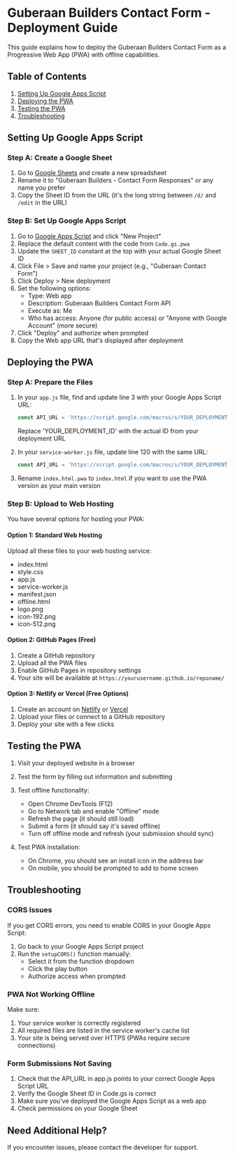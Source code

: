 # Guberaan Builders Contact Form - Deployment Guide

This guide explains how to deploy the Guberaan Builders Contact Form as a Progressive Web App (PWA) with offline capabilities.

## Table of Contents
1. [Setting Up Google Apps Script](#setting-up-google-apps-script)
2. [Deploying the PWA](#deploying-the-pwa)
3. [Testing the PWA](#testing-the-pwa)
4. [Troubleshooting](#troubleshooting)

## Setting Up Google Apps Script

### Step A: Create a Google Sheet
1. Go to [Google Sheets](https://sheets.google.com) and create a new spreadsheet
2. Rename it to "Guberaan Builders - Contact Form Responses" or any name you prefer
3. Copy the Sheet ID from the URL (it's the long string between `/d/` and `/edit` in the URL)

### Step B: Set Up Google Apps Script
1. Go to [Google Apps Script](https://script.google.com/home) and click "New Project"
2. Replace the default content with the code from `Code.gs.pwa`
3. Update the `SHEET_ID` constant at the top with your actual Google Sheet ID
4. Click File > Save and name your project (e.g., "Guberaan Contact Form")
5. Click Deploy > New deployment
6. Set the following options:
   - Type: Web app
   - Description: Guberaan Builders Contact Form API
   - Execute as: Me
   - Who has access: Anyone (for public access) or "Anyone with Google Account" (more secure)
7. Click "Deploy" and authorize when prompted
8. Copy the Web app URL that's displayed after deployment

## Deploying the PWA

### Step A: Prepare the Files
1. In your `app.js` file, find and update line 3 with your Google Apps Script URL:
   ```js
   const API_URL = 'https://script.google.com/macros/s/YOUR_DEPLOYMENT_ID/exec';
   ```
   Replace 'YOUR_DEPLOYMENT_ID' with the actual ID from your deployment URL

2. In your `service-worker.js` file, update line 120 with the same URL:
   ```js
   const API_URL = 'https://script.google.com/macros/s/YOUR_DEPLOYMENT_ID/exec';
   ```

3. Rename `index.html.pwa` to `index.html` if you want to use the PWA version as your main version

### Step B: Upload to Web Hosting

You have several options for hosting your PWA:

#### Option 1: Standard Web Hosting
Upload all these files to your web hosting service:
- index.html
- style.css
- app.js
- service-worker.js
- manifest.json
- offline.html
- logo.png
- icon-192.png
- icon-512.png

#### Option 2: GitHub Pages (Free)
1. Create a GitHub repository
2. Upload all the PWA files 
3. Enable GitHub Pages in repository settings
4. Your site will be available at `https://yourusername.github.io/reponame/`

#### Option 3: Netlify or Vercel (Free Options)
1. Create an account on [Netlify](https://www.netlify.com/) or [Vercel](https://vercel.com/)
2. Upload your files or connect to a GitHub repository
3. Deploy your site with a few clicks

## Testing the PWA

1. Visit your deployed website in a browser
2. Test the form by filling out information and submitting
3. Test offline functionality:
   - Open Chrome DevTools (F12)
   - Go to Network tab and enable "Offline" mode
   - Refresh the page (it should still load)
   - Submit a form (it should say it's saved offline)
   - Turn off offline mode and refresh (your submission should sync)

4. Test PWA installation:
   - On Chrome, you should see an install icon in the address bar
   - On mobile, you should be prompted to add to home screen

## Troubleshooting

### CORS Issues
If you get CORS errors, you need to enable CORS in your Google Apps Script:

1. Go back to your Google Apps Script project
2. Run the `setupCORS()` function manually:
   - Select it from the function dropdown
   - Click the play button
   - Authorize access when prompted

### PWA Not Working Offline
Make sure:
1. Your service worker is correctly registered
2. All required files are listed in the service worker's cache list
3. Your site is being served over HTTPS (PWAs require secure connections)

### Form Submissions Not Saving
1. Check that the API_URL in app.js points to your correct Google Apps Script URL
2. Verify the Google Sheet ID in Code.gs is correct
3. Make sure you've deployed the Google Apps Script as a web app
4. Check permissions on your Google Sheet

## Need Additional Help?
If you encounter issues, please contact the developer for support.
